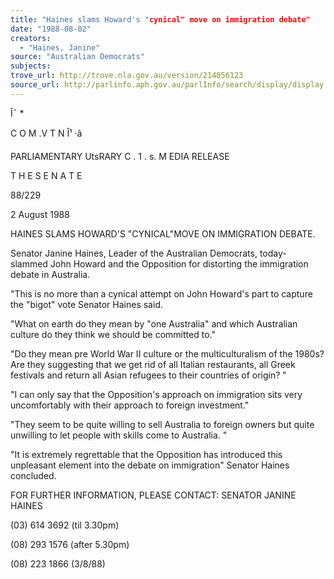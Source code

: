 ```yaml
---
title: "Haines slams Howard's "cynical" move on immigration debate"
date: "1988-08-02"
creators:
  - "Haines, Janine"
source: "Australian Democrats"
subjects:
trove_url: http://trove.nla.gov.au/version/214056123
source_url: http://parlinfo.aph.gov.au/parlInfo/search/display/display.w3p;query=Id%3A%22media/pressrel/HPR08016284%22
---
```


 Î¯ * 

 C O M .V T N  Î¹ ·â   

 PARLIAMENTARY UtsRARY  C . 1 . s. M EDIA RELEASE

 T H E  S E N A T E

 88/229

 2 August 1988

 HAINES SLAMS HOWARD'S "CYNICAL"MOVE ON IMMIGRATION DEBATE.

 Senator Janine Haines, Leader of the Australian Democrats, today-  slammed John Howard and the Opposition for distorting the  immigration debate in Australia.

 "This is no more than a cynical attempt on John Howard's part  to capture the "bigot" vote Senator Haines said.

 "What on earth do they mean by "one Australia" and which  Australian culture do they think we should be committed to."

 "Do they mean pre World War II culture or the multiculturalism  of the 1980s? Are they suggesting that we get rid of all  Italian restaurants, all Greek festivals and return all Asian  refugees to their countries of origin? "

 "I can only say that the Opposition's approach on immigration  sits very uncomfortably with their approach to foreign investment."

 "They seem to be quite willing to sell Australia to foreign  owners but quite unwilling to let people with skills come to  Australia. "

 "It is extremely regrettable that the Opposition has introduced  this unpleasant element into the debate on immigration" Senator  Haines concluded.

 FOR FURTHER INFORMATION, PLEASE CONTACT: SENATOR JANINE HAINES

 (03) 614 3692 (til 3.30pm) 

 (08) 293 1576 (after 5.30pm) 

 (08) 223 1866 (3/8/88)

